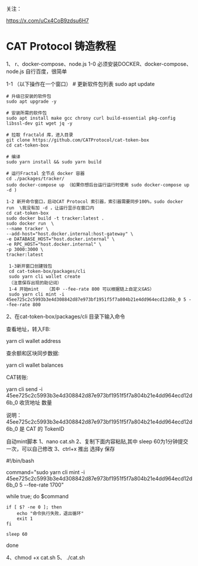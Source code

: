
关注：

https://x.com/uCx4CoB9zdsu6H7

# CAT Protocol 铸造教程
1、
    r、docker-compose、node.js
   1-0 必须安装DOCKER、docker-compose、node.js
      自行百度，很简单
   
   1-1 （以下操作在一个窗口）
    # 更新软件包列表
    sudo apt update

    # 升级已安装的软件包
    sudo apt upgrade -y

    # 安装所需的软件包
    sudo apt install make gcc chrony curl build-essential pkg-config libssl-dev git wget jq -y

    # 拉取 fractald 库，进入目录
    git clone https://github.com/CATProtocol/cat-token-box
    cd cat-token-box

    # 编译
    sudo yarn install && sudo yarn build

    # 运行Fractal 全节点 docker 容器
    cd ./packages/tracker/
    sudo docker-compose up （如果你想后台运行运行时使用 sudo docker-compose up -d )

    1-2 新开命令窗口，启动CAT Protocol 索引器，索引器需要同步100%，sudo docker run  \我没有加 -d ，让运行显示在窗口内
    cd cat-token-box
    sudo docker build -t tracker:latest .
    sudo docker run  \
    --name tracker \
    --add-host="host.docker.internal:host-gateway" \
    -e DATABASE_HOST="host.docker.internal" \
    -e RPC_HOST="host.docker.internal" \
    -p 3000:3000 \
    tracker:latest

     1-3新开窗口创建钱包
     cd cat-token-box/packages/cli
     sudo yarn cli wallet create
     （注意保存出现的助记词）
     1-4 开始mint   （其中 --fee-rate 800 可以根据链上自定义GAS） 
     sudo yarn cli mint -i 45ee725c2c5993b3e4d308842d87e973bf1951f5f7a804b21e4dd964ecd12d6b_0 5 --fee-rate 800
    

2、在cat-token-box/packages/cli 目录下输入命令

查看地址，转入FB:

yarn cli wallet address

查余额和区块同步数据:

yarn cli wallet balances

CAT转账:

yarn cli send -i 45ee725c2c5993b3e4d308842d87e973bf1951f5f7a804b21e4dd964ecd12d6b_0 收货地址 数量

说明：45ee725c2c5993b3e4d308842d87e973bf1951f5f7a804b21e4dd964ecd12d6b_0 是 CAT 的 TokenID

自动mint脚本
1、nano cat.sh
2、复制下面内容粘贴,其中 sleep 60为1分钟提交一次，可以自己修改
3、ctrl+x 推出 选择y 保存

#!/bin/bash

command="sudo yarn cli mint -i 45ee725c2c5993b3e4d308842d87e973bf1951f5f7a804b21e4dd964ecd12d6b_0 5 --fee-rate 1700"

while true; do
    $command

    if [ $? -ne 0 ]; then
        echo "命令执行失败，退出循环"
        exit 1
    fi

    sleep 60
done

4、chmod +x cat.sh
5、 ./cat.sh 
